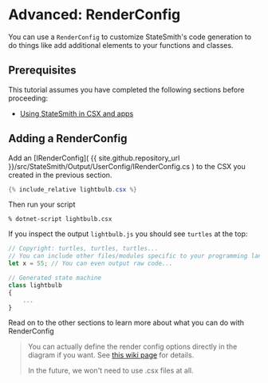 # Advanced: RenderConfig

You can use a `RenderConfig` to customize StateSmith's code generation to do things like add additional elements to your functions and classes.

## Prerequisites

This tutorial assumes you have completed the following sections before proceeding:
* [Using StateSmith in CSX and apps](/StateSmith/advanced/csx/)


## Adding a RenderConfig

Add an [IRenderConfig]( {{ site.github.repository_url }}/src/StateSmith/Output/UserConfig/IRenderConfig.cs ) to the CSX you created in the previous section. 

```c#
{% include_relative lightbulb.csx %}
```

Then run your script
```
% dotnet-script lightbulb.csx
```

If you inspect the output `lightbulb.js` you should see `turtles` at the top:

```js
// Copyright: turtles, turtles, turtles...
// You can include other files/modules specific to your programming language here
let x = 55; // You can even output raw code...

// Generated state machine
class lightbulb
{
    ...
}
```

Read on to the other sections to learn more about what you can do with RenderConfig

> You can actually define the render config options directly in the diagram if you want. See [this wiki page](https://github.com/StateSmith/StateSmith/wiki/Diagram-Based-Render-Config) for details.
>
> In the future, we won't need to use .csx files at all.





